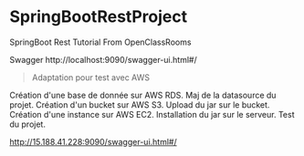 # SpringBootRestProject
SpringBoot Rest Tutorial From OpenClassRooms

Swagger
http://localhost:9090/swagger-ui.html#/

> Adaptation pour test avec AWS

Création d'une base de donnée sur AWS RDS.
Maj de la datasource du projet.
Création d'un bucket sur AWS S3. Upload du jar sur le bucket.
Création d'une instance sur AWS EC2. Installation du jar sur le serveur.
Test du projet. 

http://15.188.41.228:9090/swagger-ui.html#/
